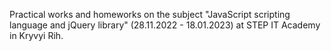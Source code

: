 Practical works and homeworks on the subject "JavaScript scripting language and jQuery library" (28.11.2022 - 18.01.2023) at STEP IT Academy in Kryvyi Rih.
